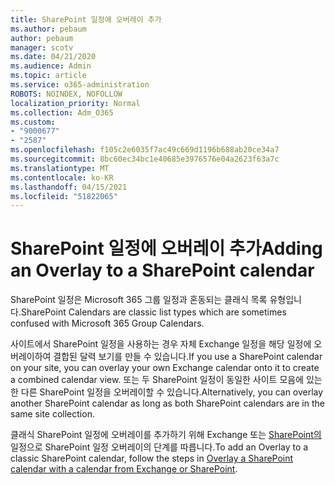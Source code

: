 ```yaml
---
title: SharePoint 일정에 오버레이 추가
ms.author: pebaum
author: pebaum
manager: scotv
ms.date: 04/21/2020
ms.audience: Admin
ms.topic: article
ms.service: o365-administration
ROBOTS: NOINDEX, NOFOLLOW
localization_priority: Normal
ms.collection: Adm_O365
ms.custom:
- "9000677"
- "2587"
ms.openlocfilehash: f105c2e6035f7ac49c669d1196b688ab20ce34a7
ms.sourcegitcommit: 8bc60ec34bc1e40685e3976576e04a2623f63a7c
ms.translationtype: MT
ms.contentlocale: ko-KR
ms.lasthandoff: 04/15/2021
ms.locfileid: "51822065"
---
```

# <a name="adding-an-overlay-to-a-sharepoint-calendar"></a><span data-ttu-id="71dd7-102">SharePoint 일정에 오버레이 추가</span><span class="sxs-lookup"><span data-stu-id="71dd7-102">Adding an Overlay to a SharePoint calendar</span></span>

<span data-ttu-id="71dd7-103">SharePoint 일정은 Microsoft 365 그룹 일정과 혼동되는 클래식 목록 유형입니다.</span><span class="sxs-lookup"><span data-stu-id="71dd7-103">SharePoint Calendars are classic list types which are sometimes confused with Microsoft 365 Group Calendars.</span></span>
 
<span data-ttu-id="71dd7-104">사이트에서 SharePoint 일정을 사용하는 경우 자체 Exchange 일정을 해당 일정에 오버레이하여 결합된 달력 보기를 만들 수 있습니다.</span><span class="sxs-lookup"><span data-stu-id="71dd7-104">If you use a SharePoint calendar on your site, you can overlay your own Exchange calendar onto it to create a combined calendar view.</span></span> <span data-ttu-id="71dd7-105">또는 두 SharePoint 일정이 동일한 사이트 모음에 있는 한 다른 SharePoint 일정을 오버레이할 수 있습니다.</span><span class="sxs-lookup"><span data-stu-id="71dd7-105">Alternatively, you can overlay another SharePoint calendar as long as both SharePoint calendars are in the same site collection.</span></span>
 
<span data-ttu-id="71dd7-106">클래식 SharePoint 일정에 오버레이를 추가하기 위해 Exchange 또는 [SharePoint의](https://support.office.com/article/Overlay-a-SharePoint-calendar-with-a-calendar-from-Exchange-or-SharePoint-4CAEBE59-3994-4A94-9322-B31ABB8A5E9A)일정으로 SharePoint 일정 오버레이의 단계를 따릅니다.</span><span class="sxs-lookup"><span data-stu-id="71dd7-106">To add an Overlay to a classic SharePoint calendar, follow the steps in [Overlay a SharePoint calendar with a calendar from Exchange or SharePoint](https://support.office.com/article/Overlay-a-SharePoint-calendar-with-a-calendar-from-Exchange-or-SharePoint-4CAEBE59-3994-4A94-9322-B31ABB8A5E9A).</span></span>
